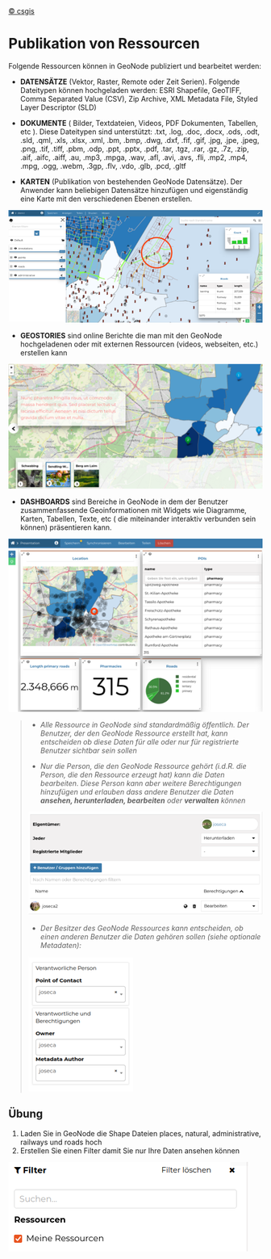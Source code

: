 <!-- the Menu -->
<link rel="stylesheet" media="all" href="../styles.css" />
<div id="logo"><a href="https://csgis.de">© csgis</a></div>
<div id="menu"></div>
<div id="jumpMenu"></div>
<script src="../menu.js"></script>
<script src="../jumpmenu.js"></script>
<!-- the Menu -->


# Publikation von Ressourcen

Folgende Ressourcen können in GeoNode publiziert und bearbeitet werden:

- **DATENSÄTZE** (Vektor, Raster, Remote oder Zeit Serien). Folgende Dateitypen können hochgeladen werden:
ESRI Shapefile, GeoTIFF, Comma Separated Value (CSV), Zip Archive, XML Metadata File, Styled Layer Descriptor (SLD)

- **DOKUMENTE** ( Bilder, Textdateien, Videos, PDF Dokumenten, Tabellen, etc ).
Diese Dateitypen sind unterstützt:
.txt, .log, .doc, .docx, .ods, .odt, .sld, .qml, .xls, .xlsx, .xml, .bm, .bmp, .dwg, .dxf, .fif, .gif, .jpg, .jpe, .jpeg, .png, .tif, .tiff, .pbm, .odp, .ppt, .pptx, .pdf, .tar, .tgz, .rar, .gz, .7z, .zip, .aif, .aifc, .aiff, .au, .mp3, .mpga, .wav, .afl, .avi, .avs, .fli, .mp2, .mp4, .mpg, .ogg, .webm, .3gp, .flv, .vdo, .glb, .pcd, .gltf

- **KARTEN** (Publikation von bestehenden GeoNode Datensätze). Der Anwender kann beliebigen Datensätze hinzufügen und eigenständig eine Karte mit den verschiedenen Ebenen erstellen.

![image10_2](images/image10_2.png)

- **GEOSTORIES** sind online Berichte die man mit den GeoNode hochgeladenen oder mit externen Ressourcen (videos, webseiten, etc.) erstellen kann

![image11_2](images/image11_2.png)

- **DASHBOARDS** sind Bereiche in GeoNode in dem der Benutzer zusammenfassende Geoinformationen mit Widgets wie Diagramme, Karten, Tabellen, Texte, etc ( die miteinander interaktiv verbunden sein können) präsentieren kann.

![image12_2](images/image12_2.png)

> - *Alle Ressource in GeoNode sind standardmäßig öffentlich. Der Benutzer, der den GeoNode Ressource erstellt hat, kann entscheiden ob diese Daten für alle oder nur für registrierte Benutzer sichtbar sein sollen*
>
> - *Nur die Person, die den GeoNode Ressource  gehört (i.d.R. die Person, die den Ressource erzeugt hat) kann die Daten bearbeiten. Diese Person kann aber weitere Berechtigungen hinzufügen und erlauben dass andere Benutzer die Daten **ansehen, herunterladen, bearbeiten** oder **verwalten** können*
>
> ![image14_2](images/image14_2.png)
>
> - *Der Besitzer des GeoNode Ressources kann entscheiden, ob einen anderen Benutzer die Daten gehören sollen (siehe optionale Metadaten):*
>
> ![image16_2](images/image16_2.png)

## Übung

1. Laden Sie in GeoNode die Shape Dateien places, natural, administrative, railways und roads hoch
1. Erstellen Sie einen Filter damit Sie nur Ihre Daten ansehen können

![image17](images/image17.png)
